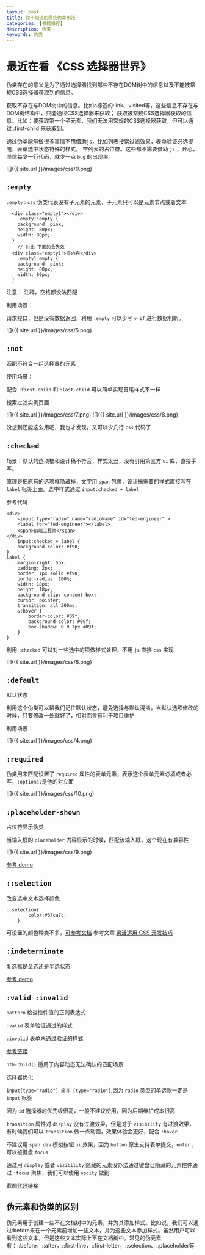 ```yaml
---
layout: post
title: 你不知道的哪些伪类用法
categories: [书籍推荐]
description: 伪类
keywords: 伪类
---
```


# 最近在看 《CSS 选择器世界》
伪类存在的意义是为了通过选择器找到那些不存在DOM树中的信息以及不能被常规CSS选择器获取到的信息。

获取不存在与DOM树中的信息。比如a标签的:link、visited等，这些信息不存在与DOM树结构中，只能通过CSS选择器来获取；
获取被常规CSS选择器获取的信息。比如：要获取第一个子元素，我们无法用常规的CSS选择器获取，但可以通过 :first-child 来获取到。

通过伪类能够做很多事情不用借助`js`，比如列表搜索过滤效果，表单验证必选提醒，表单选中状态特殊的样式， 空列表的占位符。这些都不需要借助 `js` ，开心，坚信每少一行代码，就少一点 `bug` 的出现率。


![]({{ site.url }}/images/css/0.png)

## `:empty`

`:empty` : `css` 伪类代表没有子元素的元素，子元素只可以是元素节点或者文本

```
  <div class="empty1"></div>
	.empty1:empty {
    background: pink;
    height: 80px;
    width: 80px;
  }
	// 对比 下面的会失效
  <div class="empty1">有内容</div>
	.empty1:empty {
    background: pink;
    height: 80px;
    width: 80px;
  }
```

注意： 注释，空格都没法匹配

利用场景：

请求接口，但是没有数据返回，利用 `:empty` 可以少写 `v-if` 进行数据判断。

![]({{ site.url }}/images/css/5.png)

## `:not`

匹配不符合一组选择器的元素

使用场景：

配合 `:first-child` 和 `:last-child` 可以简单实现首尾样式不一样

搜索过滤实例页面

![]({{ site.url }}/images/css/7.png)
![]({{ site.url }}/images/css/8.png)

没想到还能这么用吧，我也才发现，又可以少几行 `css` 代码了

## `:checked`

场景：默认的选项框和设计稿不符合，样式太丑，没有引用第三方 `ui` 库，直接手写。

原理是把原有的选项框隐藏掉，文字用 `span` 包裹，设计稿需要的样式直接写在 `label` 标签上面。选中样式通过 `input:checked + label`

参考代码

```
<div>
	<input type="radio" name="radioName" id="fed-engineer" >
	<label for="fed-engineer"></label>
	<span>前端工程师</span>
</div>
	input:checked + label {
	background-color: #f90;
}
label {
	margin-right: 5px;
	padding: 2px;
	border: 1px solid #f90;
	border-radius: 100%;
	width: 18px;
	height: 18px;
	background-clip: content-box;
	cursor: pointer;
	transition: all 300ms;
	&:hover {
		border-color: #09f;
		background-color: #09f;
		box-shadow: 0 0 7px #09f;
	}
}
```

利用 `:checked` 可以对一些选中的项做样式处理，不用 `js` 直接 `css` 实现

![]({{ site.url }}/images/css/6.png)

## `:default`

默认状态

利用这个伪类可以帮我们记住默认状态，避免选择与默认混淆，当默认选项修改的时候，只要修改一处就好了，相对而言有利于项目维护

利用场景：

![]({{ site.url }}/images/css/4.png)

## `:required`

伪类用来匹配设置了 `required` 属性的表单元素，表示这个表单元素必填或者必写，`:optional`是他的对立面

![]({{ site.url }}/images/css/10.png)

## `:placeholder-shown`

占位符显示伪类

当输入框的 `placeholder` 内容显示的时候，匹配该输入框，这个现在有兼容性

![]({{ site.url }}/images/css/9.png)

[参考 demo](https://demo.cssworld.cn/selector/9/1-1.php)

## `::selection`

改变选中文本选择颜色

```
::selection{
		color:#37ca7c;
	}
```

可设置的颜色种类不多，[可参考文档](https://developer.mozilla.org/zh-CN/docs/Web/CSS/::selection)
参考文章
[灵活运用 CSS 开发技巧](https://juejin.im/post/5d4d0ec651882549594e7293)

## `:indeterminate`

复选框是全选还是半选状态

[参考 demo](https://demo.cssworld.cn/selector/9/2-6.php)

## `:valid :invalid`

`pattern` 检查控件值的正则表达式

`:valid` 表单验证通过的样式

`:invalid` 表单未通过验证的样式

[参考链接](https://codepen.io/JowayYoung/pen/QemxKr)

`nth-child()` 适用于内容动态无法确认的匹配场景

选择器优化

`input[type="radio"] 简写 [type="radio"]`,因为 `radio` 类型的单选款一定是 `input` 标签

因为 `id` 选择器的优先级很高，一般不建议使用，因为后期维护成本很高

`transition` 属性对 `display` 没有过渡效果，但是对于 `visibility` 有过渡效果，有时候我们可以 `transition` 做一点动画，效果体验会更好，配合 `:hover`

不建议用 `span div` 模拟按钮 `ui` 效果，因为 `button` 原生支持表单提交，`enter` ，可以被键盘 `focus`

通过用 `display` 或者 `visibility` 隐藏的元素没办法通过键盘让隐藏的元素控件通过 `:focus` 聚焦，我们可以使用 `opcity` 做到

[截图代码链接](https://github.com/sunseekers/vue-compontent)

## 伪元素和伪类的区别
伪元素用于创建一些不在文档树中的元素，并为其添加样式。比如说，我们可以通过:before来在一个元素前增加一些文本，并为这些文本添加样式。虽然用户可以看到这些文本，但是这些文本实际上不在文档树中。常见的伪元素有：::before，::after，::first-line，::first-letter，::selection、::placeholder等

